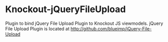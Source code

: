 Knockout-jQueryFileUpload
=========================

Plugin to bind jQuery File Upload Plugin to Knockout JS viewmodels.
jQuery File Upload Plugin is located at http://github.com/blueimp/jQuery-File-Upload